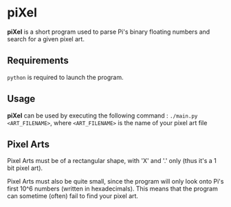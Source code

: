 # piXel

**piXel** is a short program used to parse Pi's binary floating numbers and search for a given pixel art.

## Requirements

`python` is required to launch the program.

## Usage

**piXel** can be used by executing the following command : `./main.py <ART_FILENAME>`, where `<ART_FILENAME>` is the name of your pixel art file

## Pixel Arts

Pixel Arts must be of a rectangular shape, with 'X' and '.' only (thus it's a 1 bit pixel art). 

Pixel Arts must also be quite small, since the program will only look onto Pi's first 10^6 numbers (written in hexadecimals). 
This means that the program can sometime (often) fail to find your pixel art.
